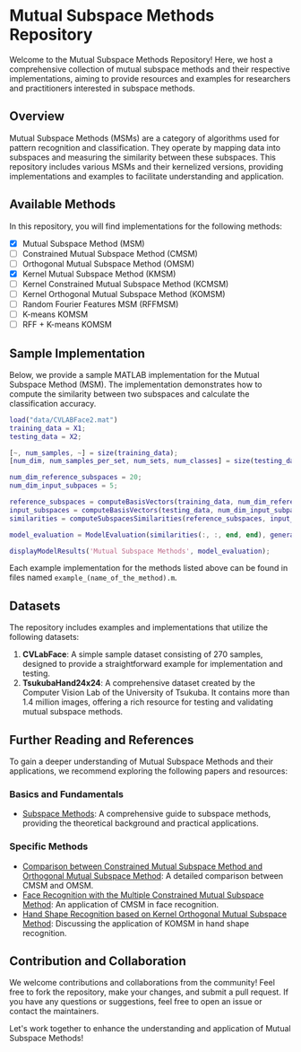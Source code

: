 # Mutual Subspace Methods Repository

Welcome to the Mutual Subspace Methods Repository! Here, we host a comprehensive collection of mutual subspace methods and their respective implementations, aiming to provide resources and examples for researchers and practitioners interested in subspace methods.

## Overview
Mutual Subspace Methods (MSMs) are a category of algorithms used for pattern recognition and classification. They operate by mapping data into subspaces and measuring the similarity between these subspaces. This repository includes various MSMs and their kernelized versions, providing implementations and examples to facilitate understanding and application.

## Available Methods
In this repository, you will find implementations for the following methods:

- [x] Mutual Subspace Method (MSM)
- [ ] Constrained Mutual Subspace Method (CMSM)
- [ ] Orthogonal Mutual Subspace Method (OMSM)
- [x] Kernel Mutual Subspace Method (KMSM)
- [ ] Kernel Constrained Mutual Subspace Method (KCMSM)
- [ ] Kernel Orthogonal Mutual Subspace Method (KOMSM)
- [ ] Random Fourier Features MSM (RFFMSM)
- [ ] K-means KOMSM
- [ ] RFF + K-means KOMSM

## Sample Implementation
Below, we provide a sample MATLAB implementation for the Mutual Subspace Method (MSM). The implementation demonstrates how to compute the similarity between two subspaces and calculate the classification accuracy.

```matlab
load("data/CVLABFace2.mat")
training_data = X1;
testing_data = X2;

[~, num_samples, ~] = size(training_data);
[num_dim, num_samples_per_set, num_sets, num_classes] = size(testing_data);

num_dim_reference_subspaces = 20;
num_dim_input_subpaces = 5;

reference_subspaces = computeBasisVectors(training_data, num_dim_reference_subspaces);
input_subspaces = computeBasisVectors(testing_data, num_dim_input_subpaces);
similarities = computeSubspacesSimilarities(reference_subspaces, input_subspaces);

model_evaluation = ModelEvaluation(similarities(:, :, end, end), generateLabels(size(testing_data, 3), num_classes));

displayModelResults('Mutual Subspace Methods', model_evaluation);
```

Each example implementation for the methods listed above can be found in files named `example_(name_of_the_method).m`.

## Datasets
The repository includes examples and implementations that utilize the following datasets:

1. **CVLabFace**: A simple sample dataset consisting of 270 samples, designed to provide a straightforward example for implementation and testing.
2. **TsukubaHand24x24**: A comprehensive dataset created by the Computer Vision Lab of the University of Tsukuba. It contains more than 1.4 million images, offering a rich resource for testing and validating mutual subspace methods.

## Further Reading and References
To gain a deeper understanding of Mutual Subspace Methods and their applications, we recommend exploring the following papers and resources:

### Basics and Fundamentals
- [Subspace Methods](http://www.cvlab.cs.tsukuba.ac.jp/~kfukui/english/epapers/subspace_method.pdf): A comprehensive guide to subspace methods, providing the theoretical background and practical applications.

### Specific Methods
- [Comparison between Constrained Mutual Subspace Method and Orthogonal Mutual Subspace Method](https://www.cs.tsukuba.ac.jp/internal/techreport/data/CS-TR-06-7.pdf): A detailed comparison between CMSM and OMSM.
- [Face Recognition with the Multiple Constrained Mutual Subspace Method](http://www.cvlab.cs.tsukuba.ac.jp/~kfukui/english/epapers/AVBPA05.pdf): An application of CMSM in face recognition.
- [Hand Shape Recognition based on Kernel Orthogonal Mutual Subspace Method](http://www.cvlab.cs.tsukuba.ac.jp/~kfukui/english/epapers/MVA2009.pdf): Discussing the application of KOMSM in hand shape recognition.

## Contribution and Collaboration
We welcome contributions and collaborations from the community! Feel free to fork the repository, make your changes, and submit a pull request. If you have any questions or suggestions, feel free to open an issue or contact the maintainers.

Let's work together to enhance the understanding and application of Mutual Subspace Methods!